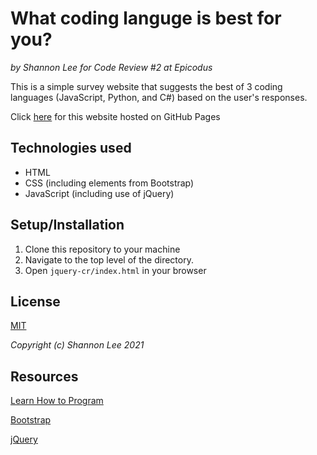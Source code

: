 # What coding languge is best for you?
_by Shannon Lee for Code Review #2 at Epicodus_

This is a simple survey website that suggests the best of 3 coding languages (JavaScript, Python, and C#) based on the user's responses. 

Click [here](https://shanole.github.io/jquery-cr/index.html) for this website hosted on GitHub Pages

## Technologies used
* HTML
* CSS (including elements from Bootstrap)
* JavaScript (including use of jQuery)

## Setup/Installation
1. Clone this repository to your machine
2. Navigate to the top level of the directory.
3. Open `jquery-cr/index.html` in your browser

## License
[MIT](https://opensource.org/licenses/MIT)

_Copyright (c) Shannon Lee 2021_

## Resources
[Learn How to Program](https://www.learnhowtoprogram.com/introduction-to-programming-part-time-c-and-react-track)

[Bootstrap](https://getbootstrap.com/)

[jQuery](https://api.jquery.com/)


